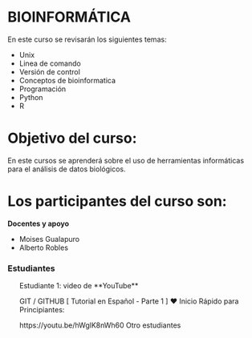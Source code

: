 # BIOINFORMÁTICA
En este curso se revisarán los siguientes temas: 
- Unix
- Linea de comando
- Versión de control
- Conceptos de bioinformatica
- Programación
- Python 
- R

# Objetivo del curso: 

En este cursos se aprenderá sobre el uso de herramientas informáticas para el análisis de datos biológicos. 

# Los participantes del curso son:

**Docentes y apoyo**
- Moises Gualapuro
- Alberto Robles

<h3>Estudiantes</h3>

<ol>
<il>Estudiante 1: video de **YouTube** <p style:"color: red;">GIT / GITHUB [ Tutorial en Español - Parte 1 ] ♥ Inicio Rápido para Principiantes:</p> <href>https://youtu.be/hWglK8nWh60</href> </il>
<il>Otro estudiantes</il>
</ol>


